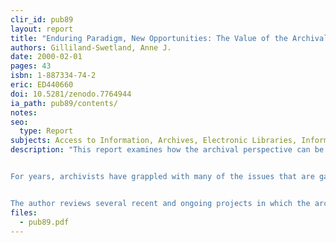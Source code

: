 ```yaml
---
clir_id: pub89
layout: report
title: "Enduring Paradigm, New Opportunities: The Value of the Archival Perspective in the Digital Environment"
authors: Gilliland-Swetland, Anne J.
date: 2000-02-01
pages: 43
isbn: 1-887334-74-2
eric: ED440660
doi: 10.5281/zenodo.7764944
ia_path: pub89/contents/
notes:
seo:
  type: Report
subjects: Access to Information, Archives, Electronic Libraries, Information Management, Library Collection Development, Preservation, Records Management, Research and Development
description: "This report examines how the archival perspective can be useful in addressing problems faced by those who design, manage, disseminate, and preserve digital information.


For years, archivists have grappled with many of the issues that are gaining broad attention in the digital environment. Since the 1960s, the archival community has worked closely with creators of records and record-keeping systems to develop means to identify and preserve digital records that have no paper counterpart. Emerging dialog about how to define and ensure authenticity in digital objects can also benefit from the archivist’s perspective. Archival institutions serve an important legal function in society, and concern for retaining the evidential value of records has placed the archival community at the forefront of research and development in digital authentication.


The author reviews several recent and ongoing projects in which the archival community has provided leadership in setting the agenda or integrating the archival perspective."
files:
  - pub89.pdf
---
```

